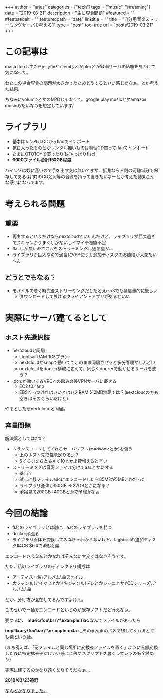 +++
author = "aries"
categories = ["tech"]
tags = ["music", "streaming"]
date = "2019-03-21"
description = "主に容量問題"
#featured = ""
#featuredalt = ""
featuredpath = "date"
linktitle = ""
title = "自分用音楽ストリーミングサーバを考える1"
type = "post"
toc=true
url = "posts/2019-03-21"
+++

# この記事は

mastodonしてたらjellyfinとかembyとかplexとか録画サーバの話題を見かけて気になった。

わたしの場合容量の問題が大きかったためどうするといい感じかなぁ、とか考えた結果。

ちなみにvolumioとかのMPDじゃなくて、google play musicとかamazon musicみたいなのを想定しています。

# ライブラリ

- 基本はレンタルCDからflacでインポート
- 気に入ったものとかレンタル無いものは物理CD買ってflacでインポート
- たまにOTOTOYで買ったりも(やっぱりflac)
- __6000ファイル合計150GB程度__

ハイレゾは妙に高いので手を出す気は無いですが、折角なら人間の可聴域分で保存してある(はず)のCDと同等の音源を持って置きたいなーとか考えた結果こんな感じになってます。


# 考えられる問題

## 重要

- 再生するというだけならnextcloudでいいんだけど、ライブラリが巨大過ぎてスキャンがうまくいかないしイマイチ機能不足
- flacしか無いのでこれをストリーミングは通信量が…
- ライブラリが巨大なので適当にVPS使うと追加ディスクのお値段が大変たいへん

## どうとでもなる？
- モバイルで聴く時完全ストリーミングだとたとえmp3でも通信量的に厳しい
  - ダウンロードしておけるクライアントアプリがあるといい

# 実際にサーバ建てるとして

## ホスト先選択肢

- nextcloudと同居
  - Lightsail RAM 1GBプラン
  - nextcloudがsnapで動いててこのまま同居させると多分管理がしんどい
  - nextcloudをdocker構成に変えて、同じくdockerで動かせるサーバを使う？
- :don:が動いてるVPCへの踏み台兼VPNサーバに載せる
  - EC2 t3.nano
  - EBSくっつければいいとはいえRAM 512MB無理では？(nextcloudの方も空きはそのくらいだけど)

やるとしたらnextcloudと同居。

## 容量問題

解決策としては2つ？

- トランスコードしてくれるサーバソフト(madsonicとか)を使う
  - 上のホスト先で性能足りるか？
  - $5くらいならともかく$10とか出費増えると辛い
- ストリーミングは音源ファイル分けてaacとかにする
  - 妥当？
  - 試しに数ファイルaacにエンコードしたら35MBが5MBとかだった
  - ライブラリ全体が150GB -> 22GBとかになる？
  - 余裕見て200GB : 40GBとかで予想かなぁ


# 今回の結論

- flacのライブラリとは別に、aacのライブラリを持つ
- docker頑張る
- ライブラリ全体を変換してみなきゃわからないけど、Lightsailの追加ディスク64GB $6.4で済むと楽

エンコードさえなんとかなればそんなに大変ではなさそうです。

ただ、私のライブラリのディレクトリ構成は

- アーティスト名\アルバム\曲ファイル
- 大ジャンル(アイマスとか)\少ジャンル(デレとかシャニとか)\CDシリーズ\アルバム\曲

とか、分け方が混在してるんですよねぇ。

このせいで一括でエンコードというのが既存ソフトだと行えない。

要するに、 __music\foo\bar\\*\example.flac__ なんてファイルがあったら

__tmplibrary\foo\bar\\*\example.m4a__ にそのまんまのパスで移してくれるとても楽という話。

(まぁ例えば、「元ファイルと同じ場所に変換後ファイルを置く」ように全部変換した後に特定拡張子だけいい感じに移すスクリプトを書くっていうのも全然あり)

実際に建てるのかなり遠くなりそうだなぁ…。


__2019/03/23追記__

[なんとかなりました。](https://blog.asterism.xyz/posts/2019-03-23/)

